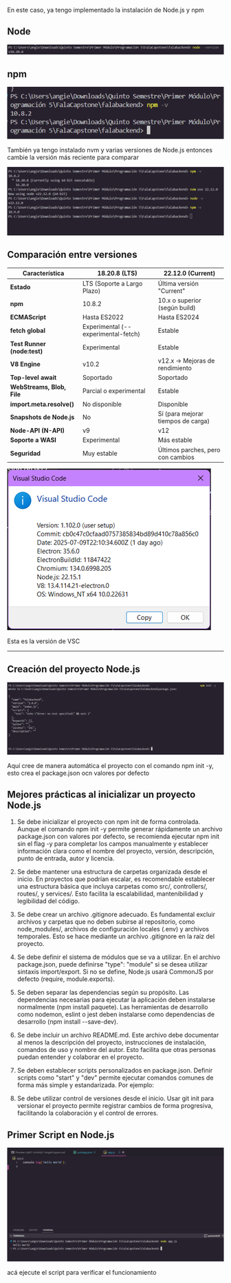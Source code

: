 En este caso, ya tengo implementado la instalación de Node.js y npm

## Node
![alt text](image-1.png)

## npm

![alt text](image.png)

También ya tengo instalado nvm y varias versiones de Node.js entonces cambie la versión más reciente para comparar

![alt text](image-3.png)

## Comparación entre versiones

| Característica                   | 18.20.8 (LTS)                         | 22.12.0 (Current)                  |
| -------------------------------- | ------------------------------------- | ------------------------------------ |
| **Estado**                       | LTS (Soporte a Largo Plazo)           | Última versión "Current"           |
| **npm**                          | 10.8.2                                | 10.x o superior (según build)        |
| **ECMAScript**                   | Hasta ES2022                          | Hasta ES2024                         |
| **fetch global**                 | Experimental (--experimental-fetch)   | Estable                            |
| **Test Runner (node:test)**      | Experimental                          | Estable                            |
| **V8 Engine**                    | v10.2                                 | v12.x → Mejoras de rendimiento      |
| **Top-level await**              | Soportado                             | Soportado                            |
| **WebStreams, Blob, File**       | Parcial o experimental                | Estable                            |
| **import.meta.resolve()**        | No disponible                         |  Disponible                         |
| **Snapshots de Node.js**         | No                                    |  Sí (para mejorar tiempos de carga) |
| **Node-API (N-API)**             | v9                                    | v12                                  |
| **Soporte a WASI**               | Experimental                          | Más estable                        |
| **Seguridad**                    | Muy estable                           | Últimos parches, pero con cambios    |


![alt text](image-4.png)

Esta es la versión de VSC

---

## Creación del proyecto Node.js

![alt text](image-5.png)

Aquí cree de manera automática el proyecto con el comando npm init -y, esto crea el package.json ocn valores por defecto

## Mejores prácticas al inicializar un proyecto Node.js

1. Se debe inicializar el proyecto con npm init de forma controlada.
Aunque el comando npm init -y permite generar rápidamente un archivo package.json con valores por defecto, se recomienda ejecutar npm init sin el flag -y para completar los campos manualmente y establecer información clara como el nombre del proyecto, versión, descripción, punto de entrada, autor y licencia.

2. Se debe mantener una estructura de carpetas organizada desde el inicio.
En proyectos que podrían escalar, es recomendable establecer una estructura básica que incluya carpetas como src/, controllers/, routes/, y services/. Esto facilita la escalabilidad, mantenibilidad y legibilidad del código.

3. Se debe crear un archivo .gitignore adecuado.
Es fundamental excluir archivos y carpetas que no deben subirse al repositorio, como node_modules/, archivos de configuración locales (.env) y archivos temporales. Esto se hace mediante un archivo .gitignore en la raíz del proyecto.

4. Se debe definir el sistema de módulos que se va a utilizar.
En el archivo package.json, puede definirse "type": "module" si se desea utilizar sintaxis import/export. Si no se define, Node.js usará CommonJS por defecto (require, module.exports).

5. Se deben separar las dependencias según su propósito.
Las dependencias necesarias para ejecutar la aplicación deben instalarse normalmente (npm install paquete). Las herramientas de desarrollo como nodemon, eslint o jest deben instalarse como dependencias de desarrollo (npm install --save-dev).

6. Se debe incluir un archivo README.md.
Este archivo debe documentar al menos la descripción del proyecto, instrucciones de instalación, comandos de uso y nombre del autor. Esto facilita que otras personas puedan entender y colaborar en el proyecto.

7. Se deben establecer scripts personalizados en package.json.
Definir scripts como "start" y "dev" permite ejecutar comandos comunes de forma más simple y estandarizada. Por ejemplo:

8. Se debe utilizar control de versiones desde el inicio.
Usar git init para versionar el proyecto permite registrar cambios de forma progresiva, facilitando la colaboración y el control de errores.

## Primer Script en Node.js

![alt text](image-6.png)

acá ejecute el script para verificar el funcionamiento 